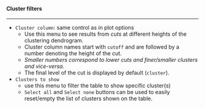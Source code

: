 #### Cluster filters
--------------------

- `Cluster column`: same control as in plot options
  - Use this menu to see results from *cuts* at different
    heights of the clustering dendrogram.
  - Cluster column names start with `cutoff` and are followed by a number denoting the height of the
    cut.
  - *Smaller numbers correspond to lower cuts and finer/smaller clusters and vice-versa.*
  - The final level of the cut is displayed by default (`cluster`).
- `Clusters to show`
  - use this menu to filter the table to show specific cluster(s)
  - `Select all` and `Select none` buttons can be used to easily reset/empty
    the list of clusters shown on the table.
